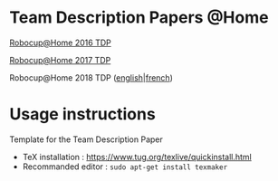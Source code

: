 # Team Description Papers @Home 
[Robocup@Home 2016 TDP](https://github.com/WalkingMachine/wm_robocup_tdp/blob/master/documents/TDP_WalkingMachine_Robocup%202016.pdf)

[Robocup@Home 2017 TDP](https://github.com/WalkingMachine/wm_robocup_tdp/blob/master/documents/TDP_WalkingMachine_Robocup%202017.pdf)

Robocup@Home 2018 TDP ([english](https://github.com/WalkingMachine/wm_robocup_tdp/blob/master/documents/TDP_WalkingMachine_Robocup2018_en.pdf)|[french](https://github.com/WalkingMachine/wm_robocup_tdp/blob/master/documents/TDP_WalkingMachine_Robocup2018_fr.pdf))

# Usage instructions
Template for the Team Description Paper

* TeX installation : https://www.tug.org/texlive/quickinstall.html
* Recommanded editor : `sudo apt-get install texmaker`
